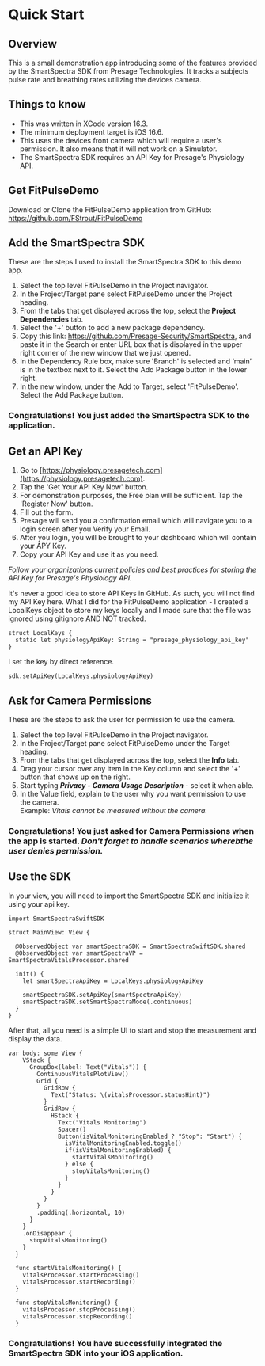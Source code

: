 #  Quick Start

## Overview

This is a small demonstration app introducing some of the features provided by the SmartSpectra SDK from Presage Technologies. It tracks a subjects pulse rate and breathing rates utilizing the devices camera.

## Things to know

- This was written in XCode version 16.3.
- The minimum deployment target is iOS 16.6.
- This uses the devices front camera which will require a user's permission. It also means that it will not work on a Simulator.
- The SmartSpectra SDK requires an API Key for Presage's Physiology API.

## Get FitPulseDemo

Download or Clone the FitPulseDemo application from GitHub: https://github.com/FStrout/FitPulseDemo

## Add the SmartSpectra SDK

These are the steps I used to install the SmartSpectra SDK to this demo app.
  1. Select the top level FitPulseDemo in the Project navigator.
  2. In the Project/Target pane select FitPulseDemo under the Project heading.
  3. From the tabs that get displayed across the top, select the **Project Dependencies** tab.
  4. Select the '+' button to add a new package dependency.
  5. Copy this link: https://github.com/Presage-Security/SmartSpectra, and paste it in the Search or enter URL box that is displayed in the upper right corner of the new window that we just opened.
  6. In the Dependency Rule box, make sure 'Branch' is selected and ‘main’ is in the textbox next to it. Select the Add Package button in the lower right.
  7. In the new window, under the Add to Target, select 'FitPulseDemo'. Select the Add Package button.

### Congratulations! You just added the SmartSpectra SDK to the application.

## Get an API Key

  1. Go to [https://physiology.presagetech.com](https://physiology.presagetech.com).
  2. Tap the 'Get Your API Key Now' button.
  3. For demonstration purposes, the Free plan will be sufficient. Tap the 'Register Now' button.
  4. Fill out the form.
  5. Presage will send you a confirmation email which will navigate you to a login screen after you Verify your Email.
  6. After you login, you will be brought to your dashboard which will contain your APY Key.
  7. Copy your API Key and use it as you need.

_Follow your organizations current policies and best practices for storing the API Key for Presage's Physiology API._

It's never a good idea to store API Keys in GitHub. As such, you will not find my API Key here. What I did for the FitPulseDemo application - I created a LocalKeys object to store my keys locally and I made sure that the file was ignored using gitignore AND NOT tracked.

```
struct LocalKeys {
  static let physiologyApiKey: String = "presage_physiology_api_key"
}
```

I set the key by direct reference.
```
sdk.setApiKey(LocalKeys.physiologyApiKey)
```

## Ask for Camera Permissions

These are the steps to ask the user for permission to use the camera.
  1. Select the top level FitPulseDemo in the Project navigator.
  2. In the Project/Target pane select FitPulseDemo under the Target heading.
  3. From the tabs that get displayed across the top, select the **Info** tab.
  4. Drag your cursor over any item in the Key column and select the '+' button that shows up on the right.
  5. Start typing _**Privacy - Camera Usage Description**_ - select it when able.
  6. In the Value field, explain to the user why you want permission to use the camera.  
  Example: _Vitals cannot be measured without the camera._
  
  ### Congratulations! You just asked for Camera Permissions when the app is started. _Don't forget to handle scenarios wherebthe user denies permission._
  
## Use the SDK

In your view, you will need to import the SmartSpectra SDK and initialize it using your api key.
```
import SmartSpectraSwiftSDK

struct MainView: View {

  @ObservedObject var smartSpectraSDK = SmartSpectraSwiftSDK.shared
  @ObservedObject var smartSpectraVP = SmartSpectraVitalsProcessor.shared
  
  init() {
    let smartSpectraApiKey = LocalKeys.physiologyApiKey
    
    smartSpectraSDK.setApiKey(smartSpectraApiKey)
    smartSpectraSDK.setSmartSpectraMode(.continuous)
  }
}
```
After that, all you need is a simple UI to start and stop the measurement and display the data.

```
var body: some View {
    VStack {
      GroupBox(label: Text("Vitals")) {
        ContinuousVitalsPlotView()
        Grid {
          GridRow {
            Text("Status: \(vitalsProcessor.statusHint)")
          }
          GridRow {
            HStack {
              Text("Vitals Monitoring")
              Spacer()
              Button(isVitalMonitoringEnabled ? "Stop": "Start") {
                isVitalMonitoringEnabled.toggle()
                if(isVitalMonitoringEnabled) {
                  startVitalsMonitoring()
                } else {
                  stopVitalsMonitoring()
                }
              }
            }
          }
        }
        .padding(.horizontal, 10)
      }
    }
    .onDisappear {
      stopVitalsMonitoring()
    }
  }
  
  func startVitalsMonitoring() {
    vitalsProcessor.startProcessing()
    vitalsProcessor.startRecording()
  }
  
  func stopVitalsMonitoring() {
    vitalsProcessor.stopProcessing()
    vitalsProcessor.stopRecording()
  }
```

### Congratulations! You have successfully integrated the SmartSpectra SDK into your iOS application.
